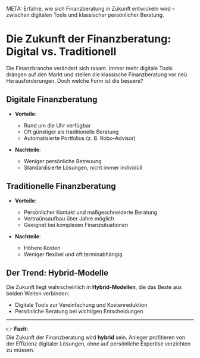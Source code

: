 META: Erfahre, wie sich Finanzberatung in Zukunft entwickeln wird – zwischen digitalen Tools und klassischer persönlicher Beratung.

# Die Zukunft der Finanzberatung: Digital vs. Traditionell

Die Finanzbranche verändert sich rasant. Immer mehr digitale Tools drängen auf den Markt und stellen die klassische Finanzberatung vor neü Herausforderungen. Doch welche Form ist die bessere?

## Digitale Finanzberatung

- **Vorteile**:
  - Rund um die Uhr verfügbar
  - Oft günstiger als traditionelle Beratung
  - Automatisierte Portfolios (z. B. Robo-Advisor)

- **Nachteile**:
  - Weniger persönliche Betreuung
  - Standardisierte Lösungen, nicht immer individüll

## Traditionelle Finanzberatung

- **Vorteile**:
  - Persönlicher Kontakt und maßgeschneiderte Beratung
  - Vertraünsaufbau über Jahre möglich
  - Geeignet bei komplexen Finanzsituationen

- **Nachteile**:
  - Höhere Kosten
  - Weniger flexibel und oft terminabhängig

## Der Trend: Hybrid-Modelle

Die Zukunft liegt wahrscheinlich in **Hybrid-Modellen**, die das Beste aus beiden Welten verbinden:
- Digitale Tools zur Vereinfachung und Kostenreduktion
- Persönliche Beratung bei wichtigen Entscheidungen

---

👉 **Fazit:**  
Die Zukunft der Finanzberatung wird **hybrid** sein. Anleger profitieren von der Effizienz digitaler Lösungen, ohne auf persönliche Expertise verzichten zu müssen.
